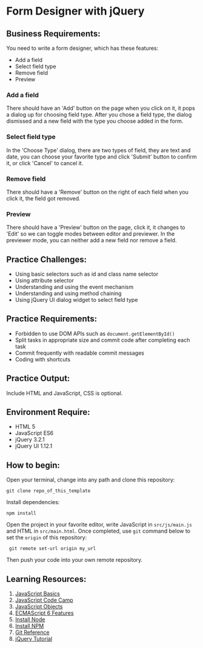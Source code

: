 # Form Designer with jQuery
## Business Requirements:
You need to write a form designer, which has these features:
* Add a field
* Select field type
* Remove field
* Preview

### Add a field
There should have an 'Add' button on the page when you click on it, it pops a dialog up for choosing field type. After you chose a field type, the dialog dismissed and a new field with the type you choose added in the form.

### Select field type
In the 'Choose Type' dialog, there are two types of field, they are text and date, you can choose your favorite type and click 'Submit' button to confirm it, or click 'Cancel' to cancel it.

### Remove field
There should have a 'Remove' button on the right of each field when you click it, the field got removed.

### Preview
There should have a 'Preview' button on the page, click it, it changes to 'Edit' so we can toggle modes between editor and previewer. In the previewer mode, you can neither add a new field nor remove a field.

## Practice Challenges:
* Using basic selectors such as id and class name selector
* Using attribute selector
* Understanding and using the event mechanism
* Understanding and using method chaining
* Using jQuery UI dialog widget to select field type

## Practice Requirements:
* Forbidden to use DOM APIs such as `document.getElementById()`
* Split tasks in appropriate size and commit code after completing each task
* Commit frequently with readable commit messages
* Coding with shortcuts

## Practice Output:
Include HTML and JavaScript, CSS is optional.

## Environment Require:
* HTML 5
* JavaScript ES6
* jQuery 3.2.1
* jQuery UI 1.12.1

## How to begin:
Open your terminal, change into any path and clone this repository:
```
git clone repo_of_this_template
```
Install dependencies:
```
npm install
```

Open the project in your favorite editor, write JavaScript in `src/js/main.js` and HTML in `src/main.html`. Once completed, use `git` command below to set the `origin` of this repository:
```
 git remote set-url origin my_url
```
Then push your code into your own remote repository.

## Learning Resources:
1. [JavaScript Basics](https://developer.mozilla.org/en-US/docs/Learn/Getting_started_with_the_web/JavaScript_basics)
2. [JavaScript Code Camp](https://www.freecodecamp.org/challenges/comment-your-javascript-code)
3. [JavaScript Objects](https://www.w3schools.com/js/js_objects.asp)
4. [ECMAScript 6 Features](http://es6.ruanyifeng.com/)
5. [Install Node](https://github.com/creationix/nvm)
6. [Install NPM](https://github.com/npm/npm)
8. [Git Reference](https://git-scm.com/docs)
7. [jQuery Tutorial](http://www.w3school.com.cn/jquery/)
